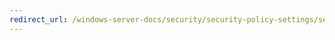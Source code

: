 ```yaml
---
redirect_url: /windows-server-docs/security/security-policy-settings/security-options/interactive-logon-machine-inactivity-limit.md
---
```

